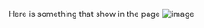 Here is something that show in the page
![image](https://github.com/Awu-Lin/cse15l-lab-reports/assets/94472422/4ed4a65a-7066-4fe7-a5c8-465e194d1877)

